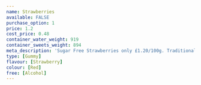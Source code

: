 ```yaml
---
name: Strawberries
available: FALSE
purchase_option: 1
price: 1.2
cost_price: 0.48
container_water_weight: 919
container_sweets_weight: 894
meta_description: 'Sugar Free Strawberries only £1.20/100g. Traditional sweets and more only Humbugs Confectionery Store. Specialists in satisfying your sweet tooth!'
type: [Gummy]
flavour: [Strawberry]
colour: [Red]
free: [Alcohol]
---
```

